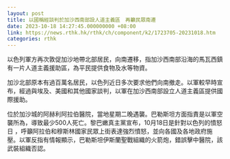 ```yaml
---
layout: post
title: 以國稱經談判於加沙西南部設人道主義區　再籲民眾南遷
date: 2023-10-18 14:27:45.000000000 +08:00
link: https://news.rthk.hk/rthk/ch/component/k2/1723705-20231018.htm
categories: rthk
---
```


以色列軍方再次敦促加沙地帶北部居民，向南遷移，指加沙西南部沿海的馬瓦西鎮有一片人道主義援助區，為平民提供食物及水等物資。

加沙北部原本有過百萬名居民，以色列近日多次要求他們向南撤走。以軍較早時宣布，經過與埃及、美國和其他國家談判，以軍在加沙西南部設立人道主義區提供國際援助。

位於加沙城的阿赫利阿拉伯醫院，當地星期二晚遇襲。巴勒斯坦方面指責是以軍空襲所為，導致最少500人死亡。黎巴嫩真主黨宣布，10月18日是針對以色列的憤怒日 ，呼籲阿拉伯和穆斯林國家民眾上街表達強烈憤怒，並向各國及各地政府施壓。以軍反指有情報顯示，巴勒斯坦伊斯蘭聖戰組織的火箭炮，錯誤擊中醫院，該武裝組織否認。
